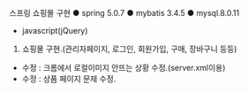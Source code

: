 스프링 쇼핑몰 구현
● spring 5.0.7
● mybatis 3.4.5
● mysql.8.0.11
+ javascript(jQuery)

1. 쇼핑몰 구현.(관리자페이지, 로그인, 회원가입, 구매, 장바구니 등등)
+ 수정 : 크롬에서 로컬이미지 안뜨는 상황 수정.(server.xml이용)
+ 수정 : 상품 페이지 문제 수정.
